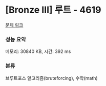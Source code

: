 # [Bronze III] 루트 - 4619 

[문제 링크](https://www.acmicpc.net/problem/4619) 

### 성능 요약

메모리: 30840 KB, 시간: 392 ms

### 분류

브루트포스 알고리즘(bruteforcing), 수학(math)

